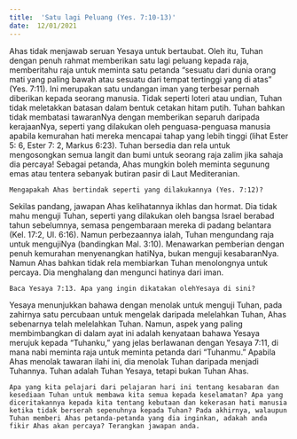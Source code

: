 ```yaml
---
title:  'Satu lagi Peluang (Yes. 7:10-13)'
date:  12/01/2021
---
```


Ahas tidak menjawab seruan Yesaya untuk bertaubat. Oleh itu, Tuhan dengan penuh rahmat memberikan satu lagi peluang kepada raja, memberitahu raja untuk meminta satu petanda “sesuatu dari dunia orang mati yang paling bawah atau sesuatu dari tempat tertinggi yang di atas” (Yes. 7:11). Ini merupakan satu undangan iman yang terbesar pernah diberikan kepada seorang manusia. Tidak seperti loteri atau undian, Tuhan tidak meletakkan batasan dalam bentuk cetakan hitam putih. Tuhan bahkan tidak membatasi tawaranNya dengan memberikan separuh daripada kerajaanNya, seperti yang dilakukan oleh penguasa-penguasa manusia apabila kemurahan hati mereka mencapai tahap yang lebih tinggi (lihat Ester 5: 6, Ester 7: 2, Markus 6:23). Tuhan bersedia dan rela untuk  mengosongkan semua langit dan bumi untuk seorang raja zalim jika sahaja dia percaya! Sebagai petanda, Ahas mungkin boleh meminta segunung emas atau tentera sebanyak butiran pasir di Laut Mediteranian.

`Mengapakah Ahas bertindak seperti yang dilakukannya (Yes. 7:12)?`

Sekilas pandang, jawapan Ahas kelihatannya ikhlas dan hormat. Dia tidak mahu menguji Tuhan, seperti yang dilakukan oleh bangsa Israel berabad tahun sebelumnya, semasa pengembaraan mereka di padang belantara (Kel. 17:2, Ul. 6:16). Namun perbezaannya ialah, Tuhan mengundang raja untuk mengujiNya (bandingkan Mal. 3:10). Menawarkan pemberian dengan penuh kemurahan menyenangkan hatiNya, bukan menguji kesabaranNya. Namun Ahas bahkan tidak rela membiarkan Tuhan menolongnya untuk percaya. Dia menghalang dan mengunci hatinya dari iman.

`Baca Yesaya 7:13. Apa yang ingin dikatakan olehYesaya di sini?`

Yesaya menunjukkan bahawa dengan menolak untuk menguji Tuhan, pada zahirnya satu percubaan untuk mengelak daripada melelahkan Tuhan, Ahas sebenarnya  telah melelahkan Tuhan. Namun, aspek yang paling membimbangkan di dalam ayat ini adalah kenyataan bahawa Yesaya merujuk kepada “Tuhanku,” yang jelas berlawanan dengan Yesaya 7:11, di mana nabi meminta raja untuk meminta petanda dari “Tuhanmu.” Apabila Ahas menolak tawaran ilahi ini, dia menolak Tuhan daripada menjadi Tuhannya. Tuhan adalah Tuhan Yesaya, tetapi bukan Tuhan Ahas.

`Apa yang kita pelajari dari pelajaran hari ini tentang kesabaran dan kesediaan Tuhan untuk membawa kita semua kepada keselamatan? Apa yang diceritakannya kepada kita tentang kebutaan dan kekerasan hati manusia ketika tidak berserah sepenuhnya kepada Tuhan? Pada akhirnya, walaupun Tuhan memberi Ahas petanda-petanda yang dia inginkan, adakah anda fikir Ahas akan percaya? Terangkan jawapan anda.`